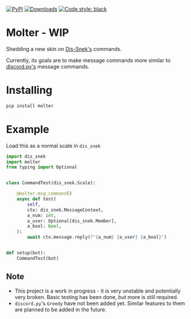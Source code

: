 [![PyPI](https://img.shields.io/pypi/v/molter)](https://pypi.org/project/molter/)
[![Downloads](https://static.pepy.tech/personalized-badge/molter?period=total&units=abbreviation&left_color=grey&right_color=green&left_text=pip%20installs)](https://pepy.tech/project/molter)
[![Code style: black](https://img.shields.io/badge/code%20style-black-000000.svg)](https://github.com/psf/black)

# Molter - WIP
Shedding a new skin on [Dis-Snek's](https://github.com/Discord-Snake-Pit/Dis-Snek) commands.

Currently, its goals are to make message commands more similar to [discord.py's](https://github.com/Rapptz/discord.py) message commands.

# Installing
```sh
pip install molter
```

# Example
Load this as a normal scale in `dis_snek`
```python
import dis_snek
import molter
from typing import Optional


class CommandTest(dis_snek.Scale):

    @molter.msg_command()
    async def test(
        self,
        ctx: dis_snek.MessageContext,
        a_num: int,
        a_user: Optional[dis_snek.Member],
        a_bool: bool,
    ):
        await ctx.message.reply(f"{a_num} {a_user} {a_bool}")


def setup(bot):
    CommandTest(bot)
```

## Note

* This project is a work in progress - it is very unstable and potentially very broken. Basic testing has been done, but more is still required.
* `discord.py`'s `Greedy` have not been added yet. Similar features to them are planned to be added in the future.
